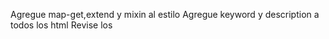 Agregue map-get,extend y mixin al estilo 
Agregue keyword y description a todos los html Revise los <title> y encabezado de mis html
